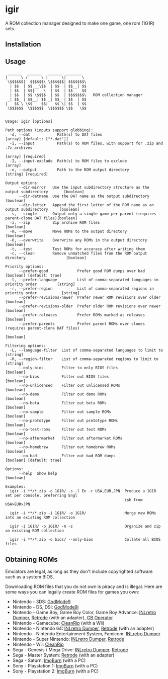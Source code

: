 # igir

A ROM collection manager designed to make one game, one rom (1G1R) sets.

## Installation

## Usage

```help
 ______   ______   ______  _______  
|      \ /      \ |      \|       \ 
 \$$$$$$|  $$$$$$\ \$$$$$$| $$$$$$$\
  | $$  | $$ __\$$  | $$  | $$__| $$
  | $$  | $$|    \  | $$  | $$    $$
  | $$  | $$ \$$$$  | $$  | $$$$$$$\   ROM collection manager
 _| $$_ | $$__| $$ _| $$_ | $$  | $$
|   $$ \ \$$    $$|   $$ \| $$  | $$
 \$$$$$$  \$$$$$$  \$$$$$$ \$$   \$$


Usage: igir [options]

Path options (inputs support globbing):
  -d, --dat            Path(s) to DAT files                             [array] [default: ["*.dat"]]
  -i, --input          Path(s) to ROM files, with support for .zip and .7z archives
                                                                                  [array] [required]
  -I, --input-exclude  Path(s) to ROM files to exclude                                       [array]
  -o, --output         Path to the ROM output directory                          [string] [required]

Output options:
      --dir-mirror   Use the input subdirectory structure as the output subdirectory       [boolean]
      --dir-datname  Use the DAT name as the output subdirectory                           [boolean]
      --dir-letter   Append the first letter of the ROM name as an output subdirectory     [boolean]
  -s, --single       Output only a single game per parent (requires parent-clone DAT files)[boolean]
  -z, --zip          Zip archive ROM files                                                 [boolean]
  -m, --move         Move ROMs to the output directory                                     [boolean]
  -O, --overwrite    Overwrite any ROMs in the output directory                            [boolean]
  -t, --test         Test ROMs for accuracy after writing them
  -c, --clean        Remove unmatched files from the ROM output directory                  [boolean]

Priority options:
      --prefer-good             Prefer good ROM dumps over bad             [boolean] [default: true]
  -l, --prefer-language         List of comma-separated languages in priority order         [string]
  -r, --prefer-region           List of comma-separated regions in priority order           [string]
      --prefer-revisions-newer  Prefer newer ROM revisions over older                      [boolean]
      --prefer-revisions-older  Prefer older ROM revisions over newer                      [boolean]
      --prefer-releases         Prefer ROMs marked as releases                             [boolean]
      --prefer-parents          Prefer parent ROMs over clones (requires parent-clone DAT files)
                                                                                           [boolean]

Filtering options:
  -L, --language-filter  List of comma-separated languages to limit to                      [string]
  -R, --region-filter    List of comma-separated regions to limit to                        [string]
      --only-bios        Filter to only BIOS files                                         [boolean]
      --no-bios          Filter out BIOS files                                             [boolean]
      --no-unlicensed    Filter out unlicensed ROMs                                        [boolean]
      --no-demo          Filter out demo ROMs                                              [boolean]
      --no-beta          Filter out beta ROMs                                              [boolean]
      --no-sample        Filter out sample ROMs                                            [boolean]
      --no-prototype     Filter out prototype ROMs                                         [boolean]
      --no-test-roms     Filter out test ROMs                                              [boolean]
      --no-aftermarket   Filter out aftermarket ROMs                                       [boolean]
      --no-homebrew      Filter out homebrew ROMs                                          [boolean]
      --no-bad           Filter out bad ROM dumps                          [boolean] [default: true]

Options:
      --help  Show help                                                                    [boolean]

Examples:
  igir -i **/*.zip -o 1G1R/ -s -l En -r USA,EUR,JPN  Produce a 1G1R set per console, preferring Engl
                                                     ish from USA>EUR>JPN

  igir -i **/*.zip -i 1G1R/ -o 1G1R/                 Merge new ROMs into an existing ROM collection

  igir -i 1G1R/ -o 1G1R/ -m -z                       Organize and zip an existing ROM collection

  igir -i **/*.zip -o bios/ --only-bios              Collate all BIOS files
```

## Obtaining ROMs

Emulators are legal, as long as they don't include copyrighted software such as a system BIOS.

Downloading ROM files that you do not own is piracy and is illegal. Here are some ways you can legally create ROM files for games you own:

- Nintendo - 3DS: [GodMode9](https://github.com/d0k3/GodMode9)
- Nintendo - DS, DSi: [GodMode9i](https://github.com/DS-Homebrew/GodMode9i)
- Nintendo - Game Boy, Game Boy Color, Game Boy Advance: [INLretro Dumper](https://www.infiniteneslives.com/inlretro.php), [Retrode](https://www.retrode.com/) (with an adapter), [GB Operator](https://www.epilogue.co/product/gb-operator)
- Nintendo - Gamecube: [CleanRip](https://wiibrew.org/wiki/CleanRip) (with a Wii)
- Nintendo - Nintendo 64: [INLretro Dumper](https://www.infiniteneslives.com/inlretro.php), [Retrode](https://www.retrode.com/) (with an adapter)
- Nintendo - Nintendo Entertainment System, Famicom: [INLretro Dumper](https://www.infiniteneslives.com/inlretro.php)
- Nintendo - Super Nintendo: [INLretro Dumper](https://www.infiniteneslives.com/inlretro.php), [Retrode](https://www.retrode.com/)
- Nintendo - Wii: [CleanRip](https://wiibrew.org/wiki/CleanRip)
- Sega - Genesis / Mega Drive: [INLretro Dumper](https://www.infiniteneslives.com/inlretro.php), [Retrode](https://www.retrode.com/)
- Sega - Master System: [Retrode](https://www.retrode.com/) (with an adapter)
- Sega - Saturn: [ImgBurn](https://ninite.com/ImgBurn/) (with a PC)
- Sony - Playstation 1: [ImgBurn](https://ninite.com/ImgBurn/) (with a PC)
- Sony - Playstation 2: [ImgBurn](https://ninite.com/ImgBurn/) (with a PC)
